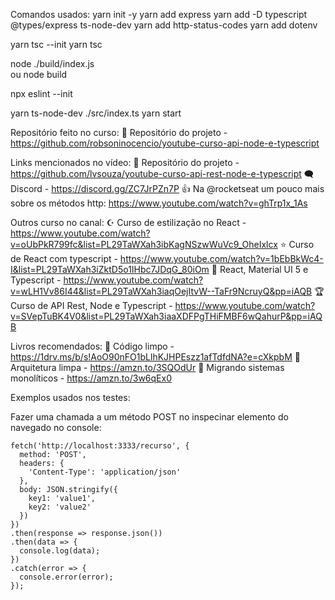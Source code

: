 Comandos usados:
yarn init -y
yarn add express
yarn add -D typescript @types/express ts-node-dev
yarn add http-status-codes
yarn add dotenv

yarn tsc --init
yarn tsc

node ./build/index.js  
ou
node build

npx eslint --init

yarn ts-node-dev ./src/index.ts
yarn start

Repositório feito no curso:
📖 Repositório do projeto - https://github.com/robsoninocencio/youtube-curso-api-node-e-typescript

Links mencionados no vídeo:
📖 Repositório do projeto - https://github.com/lvsouza/youtube-curso-api-rest-node-e-typescript
🗨️ Discord - https://discord.gg/ZC7JrPZn7P
👍 Na @rocketseat um pouco mais sobre os métodos http: https://www.youtube.com/watch?v=ghTrp1x_1As

Outros curso no canal:
☪️ Curso de estilização no React - https://www.youtube.com/watch?v=oUbPkR799fc&list=PL29TaWXah3ibKagNSzwWuVc9_OheIxlcx
⭐️ Curso de React com typescript - https://www.youtube.com/watch?v=1bEbBkWc4-I&list=PL29TaWXah3iZktD5o1IHbc7JDqG_80iOm
👑 React, Material UI 5 e Typescript - https://www.youtube.com/watch?v=wLH1Vv86I44&list=PL29TaWXah3iaqOejItvW--TaFr9NcruyQ&pp=iAQB
🏆 Curso de API Rest, Node e Typescript - https://www.youtube.com/watch?v=SVepTuBK4V0&list=PL29TaWXah3iaaXDFPgTHiFMBF6wQahurP&pp=iAQB

Livros recomendados:
📘 Código limpo - https://1drv.ms/b/s!AoO90nFO1bLlhKJHPEszz1afTdfdNA?e=cXkpbM
📘 Arquitetura limpa - https://amzn.to/3SQOdUr
📘 Migrando sistemas monolíticos - https://amzn.to/3w6qEx0

Exemplos usados nos testes:

Fazer uma chamada a um método POST no inspecinar elemento do navegado no console:

```
fetch('http://localhost:3333/recurso', {
  method: 'POST',
  headers: {
    'Content-Type': 'application/json'
  },
  body: JSON.stringify({
    key1: 'value1',
    key2: 'value2'
  })
})
.then(response => response.json())
.then(data => {
  console.log(data);
})
.catch(error => {
  console.error(error);
});
```

